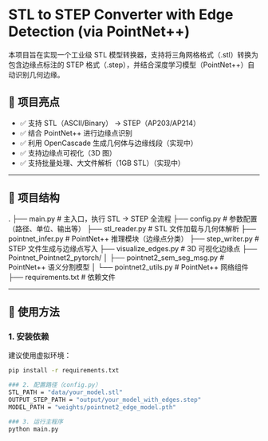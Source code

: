 # STL to STEP Converter with Edge Detection (via PointNet++)

本项目旨在实现一个工业级 STL 模型转换器，支持将三角网格格式（.stl）转换为包含边缘点标注的 STEP 格式（.step），并结合深度学习模型（PointNet++）自动识别几何边缘。

## 📌 项目亮点

- ✅ 支持 STL（ASCII/Binary） → STEP（AP203/AP214）
- ✅ 结合 PointNet++ 进行边缘点识别
- ✅ 利用 OpenCascade 生成几何体与边缘线段（实现中）
- ✅ 支持边缘点可视化（3D 图）
- ✅ 支持批量处理、大文件解析（1GB STL）（实现中）

---

## 📂 项目结构
.
├── main.py # 主入口，执行 STL → STEP 全流程
├── config.py # 参数配置（路径、单位、输出等）
├── stl_reader.py # STL 文件加载与几何体解析
├── pointnet_infer.py # PointNet++ 推理模块（边缘点分类）
├── step_writer.py # STEP 文件生成与边缘点写入
├── visualize_edges.py # 3D 可视化边缘点
├── Pointnet_Pointnet2_pytorch/
│ ├── pointnet2_sem_seg_msg.py # PointNet++ 语义分割模型
│ └── pointnet2_utils.py # PointNet++ 网络组件
├── requirements.txt # 依赖文件


---

## 🚀 使用方法

### 1. 安装依赖

建议使用虚拟环境：

```bash
pip install -r requirements.txt

### 2. 配置路径（config.py）
STL_PATH = "data/your_model.stl"
OUTPUT_STEP_PATH = "output/your_model_with_edges.step"
MODEL_PATH = "weights/pointnet2_edge_model.pth"

### 3. 运行主程序
python main.py


